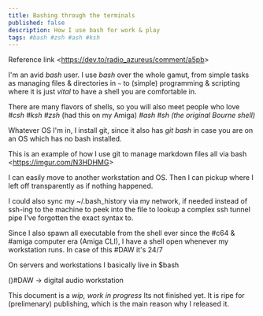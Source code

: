 ```yaml
---
title: Bashing through the terminals
published: false
description: How I use bash for work & play
tags: #bash #zsh #ash #ksh
---
```



Reference link <<https://dev.to/radio_azureus/comment/a5pb>>

I'm an avid _bash_ user. I use _bash_ over the whole gamut, from simple tasks as managing files & directories in `~` to (simple) programming & scripting where it is just *vital* to have a shell you are comfortable in.

There are many flavors of shells, so you will also meet people who love _#csh #ksh #zsh_ (had this on my Amiga) _#ash #sh (the original Bourne shell)_

Whatever OS I'm in, I install git, since it also has _git bash_ in case you are on an OS which has no bash installed. 

This is an example of how I use git to manage markdown files all via bash
<<https://imgur.com/N3HDHMG>>

I can easily move to another workstation and OS. Then I can pickup where I left off transparently as if nothing happened.

I could also sync my ~/.bash_history via my network, if needed instead of ssh-ing to the machine to peek into the file to lookup a complex ssh tunnel pipe I've forgotten the exact syntax to.

Since I also spawn all executable from the shell ever since the #c64 & #amiga computer era (Amiga CLI), I have a shell open whenever my workstation runs. In case of this #DAW it's 24/7


On servers and workstations I basically live in $bash


()#DAW -> digital audio workstation

This document is a *wip, work in progress* Its not finished yet. It is ripe for (prelimenary) publishing, which is the main reason why I released it.
